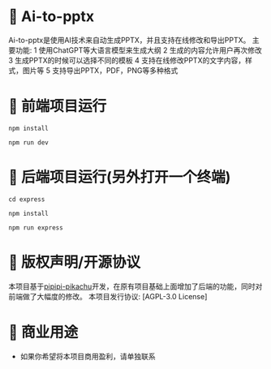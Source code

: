 
# 🎨 Ai-to-pptx
Ai-to-pptx是使用AI技术来自动生成PPTX，并且支持在线修改和导出PPTX。
主要功能:
1 使用ChatGPT等大语言模型来生成大纲
2 生成的内容允许用户再次修改
3 生成PPTX的时候可以选择不同的模板
4 支持在线修改PPTX的文字内容，样式，图片等
5 支持导出PPTX，PDF，PNG等多种格式

# 🚀 前端项目运行
```
npm install

npm run dev
```

# 🚀 后端项目运行(另外打开一个终端)
```
cd express

npm install

npm run express
```

# 📄 版权声明/开源协议
本项目基于[pipipi-pikachu](https://github.com/pipipi-pikachu)开发，在原有项目基础上面增加了后端的功能，同时对前端做了大幅度的修改。
本项目发行协议: [AGPL-3.0 License]

# 🧮 商业用途
- 如果你希望将本项目商用盈利，请单独联系
